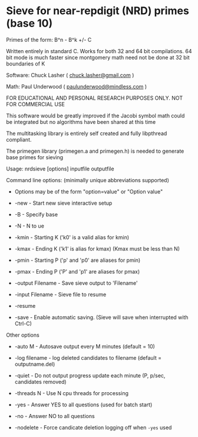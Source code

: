 # Sieve for near-repdigit (NRD) primes (base 10)

Primes of the form:    B^n - B^k +/- C

Written entirely in standard C. Works for both 32 and 64 bit compilations.
64 bit mode is much faster since montgomery math need not be done at 32 bit boundaries of K 

Software:       Chuck Lasher    ( chuck.lasher@gmail.com )

Math:           Paul Underwood  ( paulunderwood@mindless.com )

FOR EDUCATIONAL AND PERSONAL RESEARCH PURPOSES ONLY.  NOT FOR COMMERCIAL USE

This software would be greatly improved if the Jacobi symbol math 
could be integrated but no algorithms have been shared at this time

The multitasking library is entirely self created and fully   libpthread compliant.

The primegen library (primegen.a and primegen.h) is needed to generate base primes for sieving


Usage:   nrdsieve [options] inputfile outputfile

Command line options:   (minimally unique abbreviations supported)

* Options may be of the form "option=value" or "Option value"
  
- -new                - Start new sieve interactive setup
- -B                  - Specify base
- -N                  - N to ue
- -kmin               - Starting K  ('k0' is a valid alias for kmin)
- -kmax               - Ending K    ('k1' is alias for kmax)  (Kmax must be less than N)
- -pmin               - Starting P  ('p' and 'p0' are aliases for pmin)
- -pmax               - Ending P    ('P' and 'p1' are aliases for pmax)
- -output Filename    - Save sieve output to 'Filename'
 
- -input Filename     - Sieve file to resume
- -resume
 
- -save               - Enable automatic saving.     (Sieve will save when interrupted with Ctrl-C) 
 
Other options
- -auto M             - Autosave output every M minutes  (default = 10)
- -log filename       - log deleted candidates to filename (default = outputname.del)
- -quiet              - Do not output progress update each minute (P, p/sec, candidates removed)
- -threads N          - Use N cpu threads for processing

- -yes                - Answer YES to all questions (used for batch start)
- -no                 - Answer NO to all questions
- -nodelete           - Force candicate deletion logging off when `-yes` used
 
